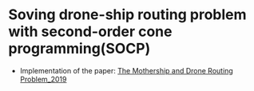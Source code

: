 # Soving drone-ship routing problem with second-order cone programming(SOCP)

- Implementation of the paper: <a href="https://pubsonline.informs.org/doi/10.1287/ijoc.2018.0879">The Mothership and Drone Routing Problem_2019</a>
